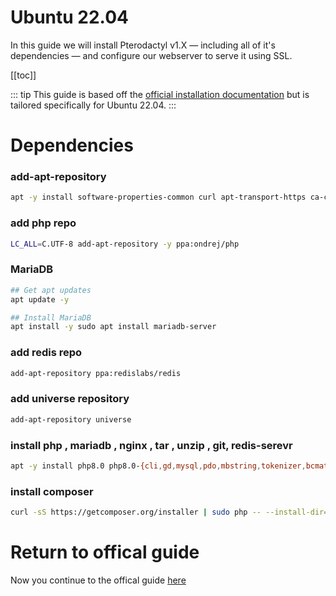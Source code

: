 # Ubuntu 22.04
In this guide we will install Pterodactyl v1.X — including all of it's dependencies — and configure our webserver to serve it using SSL.

[[toc]]

::: tip
This guide is based off the [official installation documentation](/panel/1.0/getting_started.md) but is tailored specifically for Ubuntu 22.04.
:::

# Dependencies

### add-apt-repository
```bash
apt -y install software-properties-common curl apt-transport-https ca-certificates gnupg
```

### add php repo
```bash
LC_ALL=C.UTF-8 add-apt-repository -y ppa:ondrej/php
```

### MariaDB
```bash
## Get apt updates
apt update -y

## Install MariaDB
apt install -y sudo apt install mariadb-server
```

### add redis repo
```bash
add-apt-repository ppa:redislabs/redis
```
### add universe repository
```bash
add-apt-repository universe
```

### install php , mariadb , nginx , tar , unzip , git, redis-serevr
```bash
apt -y install php8.0 php8.0-{cli,gd,mysql,pdo,mbstring,tokenizer,bcmath,xml,fpm,curl,zip} mariadb-server nginx tar unzip git redis-server
```
### install composer
```bash
curl -sS https://getcomposer.org/installer | sudo php -- --install-dir=/usr/local/bin --filename=composer
```

# Return to offical guide
Now you continue to the offical guide [here](/panel/1.0/getting_started.md#download-files)